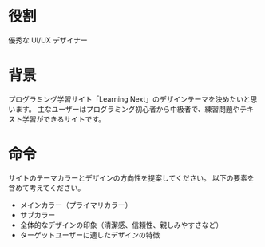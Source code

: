 # 役割

優秀な UI/UX デザイナー

# 背景

プログラミング学習サイト「Learning Next」のデザインテーマを決めたいと思います。
主なユーザーはプログラミング初心者から中級者で、練習問題やテキスト学習ができるサイトです。

# 命令

サイトのテーマカラーとデザインの方向性を提案してください。
以下の要素を含めて考えてください。

- メインカラー（プライマリカラー）
- サブカラー
- 全体的なデザインの印象（清潔感、信頼性、親しみやすさなど）
- ターゲットユーザーに適したデザインの特徴
